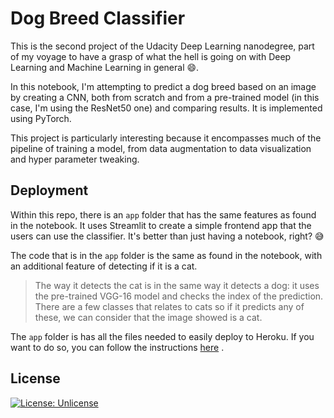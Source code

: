 # Dog Breed Classifier
This is the second project of the Udacity Deep Learning nanodegree, part of my voyage to have a grasp of what the hell is going on with Deep Learning and Machine Learning in general :smile:.

In this notebook, I'm attempting to predict a dog breed based on an image by creating a CNN, both from scratch and from a pre-trained model (in this case, I'm using the ResNet50 one) and comparing results.  It is implemented using PyTorch.

This project is particularly interesting because it encompasses much of the pipeline of training a model, from data augmentation to data visualization and hyper parameter tweaking.

## Deployment
Within this repo, there is an `app` folder that has the same features as found in the notebook. It uses Streamlit to create a simple frontend app that the users can use the classifier. It's better than just having a notebook, right? :sweat_smile:

The code that is in the `app` folder is the same as found in the notebook, with an additional feature of detecting if it is a cat.

> The way it detects the cat is in the same way it detects a dog: it uses the pre-trained VGG-16 model and checks the index of the prediction. There are a few classes that relates to cats so if it predicts any of these, we can consider that the image showed is a cat.

The `app` folder is has all the files needed to easily deploy to Heroku. If you want to do so, you can follow the instructions [here](https://towardsdatascience.com/from-streamlit-to-heroku-62a655b7319) .


## License
[![License: Unlicense](https://img.shields.io/badge/license-Unlicense-blue.svg)](http://unlicense.org/)
